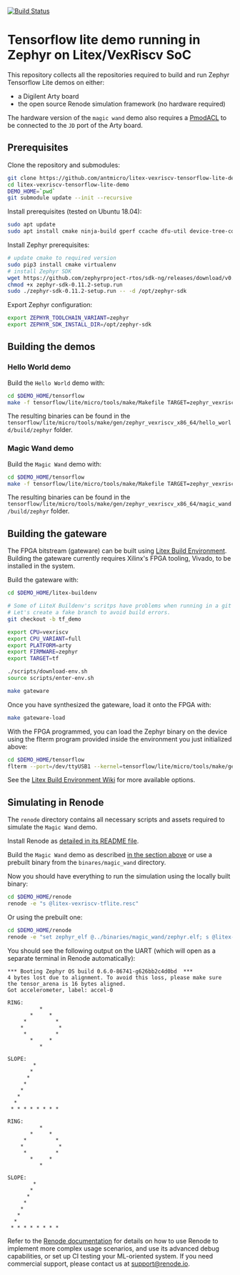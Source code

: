 [![Build Status](https://travis-ci.com/antmicro/litex-vexriscv-tensorflow-lite-demo.svg?branch=master)](https://travis-ci.com/antmicro/litex-vexriscv-tensorflow-lite-demo)

# Tensorflow lite demo running in Zephyr on Litex/VexRiscv SoC

This repository collects all the repositories required to build and run Zephyr Tensorflow Lite demos on either:

* a Digilent Arty board
* the open source Renode simulation framework (no hardware required)

The hardware version of the `magic wand` demo also requires a [PmodACL](https://store.digilentinc.com/pmod-acl-3-axis-accelerometer/) to be connected to the `JD` port of the Arty board.

## Prerequisites

Clone the repository and submodules:
```bash
git clone https://github.com/antmicro/litex-vexriscv-tensorflow-lite-demo
cd litex-vexriscv-tensorflow-lite-demo
DEMO_HOME=`pwd`
git submodule update --init --recursive
```

Install prerequisites (tested on Ubuntu 18.04):
```bash
sudo apt update
sudo apt install cmake ninja-build gperf ccache dfu-util device-tree-compiler wget python python3-pip python3-setuptools python3-tk python3-wheel xz-utils file make gcc gcc-multilib locales tar curl unzip xxd
```

Install Zephyr prerequisites:
```bash
# update cmake to required version
sudo pip3 install cmake virtualenv
# install Zephyr SDK
wget https://github.com/zephyrproject-rtos/sdk-ng/releases/download/v0.11.2/zephyr-sdk-0.11.2-setup.run
chmod +x zephyr-sdk-0.11.2-setup.run
sudo ./zephyr-sdk-0.11.2-setup.run -- -d /opt/zephyr-sdk
```

Export Zephyr configuration:
```bash
export ZEPHYR_TOOLCHAIN_VARIANT=zephyr
export ZEPHYR_SDK_INSTALL_DIR=/opt/zephyr-sdk
```

## Building the demos

### Hello World demo

Build the `Hello World` demo with:
```bash
cd $DEMO_HOME/tensorflow
make -f tensorflow/lite/micro/tools/make/Makefile TARGET=zephyr_vexriscv hello_world_bin
```
The resulting binaries can be found in the `tensorflow/lite/micro/tools/make/gen/zephyr_vexriscv_x86_64/hello_world/build/zephyr` folder.

### Magic Wand demo

Build the `Magic Wand` demo with:
```bash
cd $DEMO_HOME/tensorflow
make -f tensorflow/lite/micro/tools/make/Makefile TARGET=zephyr_vexriscv magic_wand_bin
```
The resulting binaries can be found in the `tensorflow/lite/micro/tools/make/gen/zephyr_vexriscv_x86_64/magic_wand/build/zephyr` folder.

## Building the gateware

The FPGA bitstream (gateware) can be built using [Litex Build Environment](https://github.com/timvideos/litex-buildenv).
Building the gateware currently requires Xilinx's FPGA tooling, Vivado, to be installed in the system.

Build the gateware with:
```bash
cd $DEMO_HOME/litex-buildenv

# Some of LiteX Buildenv's scritps have problems when running in a git repository in detached state.
# Let's create a fake branch to avoid build errors.
git checkout -b tf_demo

export CPU=vexriscv
export CPU_VARIANT=full
export PLATFORM=arty
export FIRMWARE=zephyr
export TARGET=tf

./scripts/download-env.sh
source scripts/enter-env.sh

make gateware
```

Once you have synthesized the gateware, load it onto the FPGA with:

```bash
make gateware-load
```

With the FPGA programmed, you can load the Zephyr binary on the device using the flterm program provided inside the environment you just initialized above:

```bash
cd $DEMO_HOME/tensorflow
flterm --port=/dev/ttyUSB1 --kernel=tensorflow/lite/micro/tools/make/gen/zephyr_vexriscv_x86_64/magic_wand/build/zephyr/zephyr.bin --speed=115200
```

See the [Litex Build Environment Wiki](https://github.com/timvideos/litex-buildenv/wiki/Getting-Started) for more available options.

## Simulating in Renode

The `renode` directory contains all necessary scripts and assets required to simulate the `Magic Wand` demo.

Install Renode as [detailed in its README file](https://github.com/renode/renode/blob/master/README.rst#installation).

Build the `Magic Wand` demo as described [in the section above](#magic-wand-demo) or use a prebuilt binary from the `binares/magic_wand` directory.

Now you should have everything to run the simulation using the locally built binary:
```bash
cd $DEMO_HOME/renode
renode -e "s @litex-vexriscv-tflite.resc"
```

Or using the prebuilt one: 
```bash
cd $DEMO_HOME/renode
renode -e "set zephyr_elf @../binaries/magic_wand/zephyr.elf; s @litex-vexriscv-tflite.resc"
```

You should see the following output on the UART (which will open as a separate terminal in Renode automatically):
```
*** Booting Zephyr OS build 0.6.0-86741-g626bb2c4d0bd  ***
4 bytes lost due to alignment. To avoid this loss, please make sure the tensor_arena is 16 bytes aligned.
Got accelerometer, label: accel-0

RING:
          *
       *     *
     *         *
    *           *
     *         *
       *     *
          *

SLOPE:
        *
       *
      *
     *
    *
   *
  *
 * * * * * * * *

RING:
          *
       *     *
     *         *
    *           *
     *         *
       *     *
          *

SLOPE:
        *
       *
      *
     *
    *
   *
  *
 * * * * * * * * 
```

Refer to the [Renode documentation](https://renode.readthedocs.org) for details on how to use Renode to implement more complex usage scenarios, and use its advanced debug capabilities, or set up CI testing your ML-oriented system. If you need commercial support, please contact us at [support@renode.io](mailto:support@renode.io).
